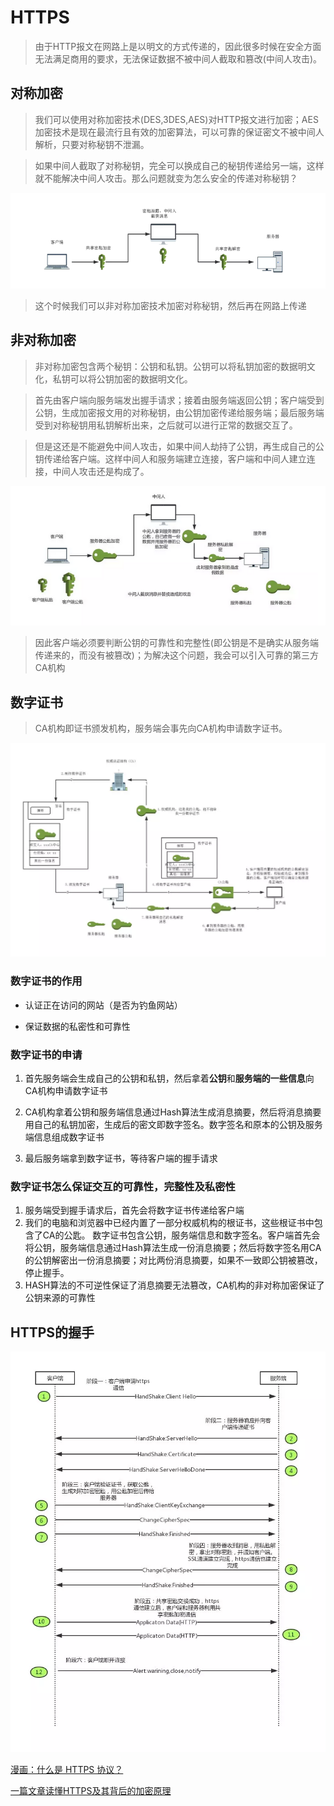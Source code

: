 # HTTPS

> 由于HTTP报文在网路上是以明文的方式传递的，因此很多时候在安全方面无法满足商用的要求，无法保证数据不被中间人截取和篡改(中间人攻击)。

## 对称加密

> 我们可以使用对称加密技术(DES,3DES,AES)对HTTP报文进行加密；AES加密技术是现在最流行且有效的加密算法，可以可靠的保证密文不被中间人解析，只要对称秘钥不泄漏。

> 如果中间人截取了对称秘钥，完全可以换成自己的秘钥传递给另一端，这样就不能解决中间人攻击。那么问题就变为怎么安全的传递对称秘钥？

![对称加密的问题][3]

> 这个时候我们可以非对称加密技术加密对称秘钥，然后再在网路上传递

## 非对称加密

> 非对称加密包含两个秘钥：公钥和私钥。公钥可以将私钥加密的数据明文化，私钥可以将公钥加密的数据明文化。

> 首先由客户端向服务端发出握手请求；接着由服务端返回公钥；客户端受到公钥，生成加密报文用的对称秘钥，由公钥加密传递给服务端；最后服务端受到对称秘钥用私钥解析出来，之后就可以进行正常的数据交互了。

> 但是这还是不能避免中间人攻击，如果中间人劫持了公钥，再生成自己的公钥传递给客户端。这样中间人和服务端建立连接，客户端和中间人建立连接，中间人攻击还是构成了。

![非对称加密的问题][4]

> 因此客户端必须要判断公钥的可靠性和完整性(即公钥是不是确实从服务端传递来的，而没有被篡改)；为解决这个问题，我会可以引入可靠的第三方CA机构

## 数字证书

> CA机构即证书颁发机构，服务端会事先向CA机构申请数字证书。

![数字证书的使用][5]

### 数字证书的作用

- 认证正在访问的网站（是否为钓鱼网站）

- 保证数据的私密性和可靠性

### 数字证书的申请

1. 首先服务端会生成自己的公钥和私钥，然后拿着**公钥**和**服务端的一些信息**向CA机构申请数字证书

2. CA机构拿着公钥和服务端信息通过Hash算法生成消息摘要，然后将消息摘要用自己的私钥加密，生成后的密文即数字签名。数字签名和原本的公钥及服务端信息组成数字证书

3. 最后服务端拿到数字证书，等待客户端的握手请求

### 数字证书怎么保证交互的可靠性，完整性及私密性

 1. 服务端受到握手请求后，首先会将数字证书传递给客户端
 2. 我们的电脑和浏览器中已经内置了一部分权威机构的根证书，这些根证书中包含了CA的公匙。 数字证书包含公钥，服务端信息和数字签名。客户端首先会将公钥，服务端信息通过Hash算法生成一份消息摘要；然后将数字签名用CA的公钥解密出一份消息摘要；对比两份消息摘要，如果不一致即公钥被篡改，停止握手。
 3. HASH算法的不可逆性保证了消息摘要无法篡改，CA机构的非对称加密保证了公钥来源的可靠性

## HTTPS的握手

![HTTPS的握手][6]
  
 
  




[漫画：什么是 HTTPS 协议？][1]

[一篇文章读懂HTTPS及其背后的加密原理][2]


[1]:http://mp.weixin.qq.com/s?__biz=MzIxMjE5MTE1Nw==&mid=2653197101&idx=1&sn=d1fe482561d3d079363032ec182c5b3b&chksm=8c99e1f7bbee68e10f8470453637a7d434751a9414ceeffbbb9601f5ae2ba64e26fa6a88a99b&mpshare=1&scene=23&srcid=0512XHp7xpxPZXqajKBMiNS3#rd

[2]:http://mp.weixin.qq.com/s?__biz=MzAwNTA5NTYxOA==&mid=2650867290&idx=3&sn=53076dc2a2766fa3bb650c81467a41eb&chksm=80d44ff7b7a3c6e1fc0da9520d16213ea6e6fe6205c8e4c05f003d44d21904ea4da73edb1b24&mpshare=1&scene=23&srcid=0512GXiZmnGC7G8MYzVzzdxv#rd
[3]: pic/HTTPS对称加密.png
[4]: pic/HTTPS-非对称加密.png
[5]: pic/HTTPS-数字证书.png
[6]: pic/HTTPS握手流程.jpg
